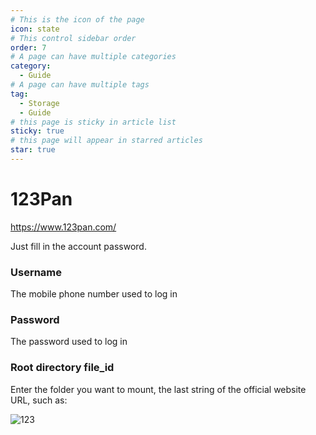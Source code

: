```yaml
---
# This is the icon of the page
icon: state
# This control sidebar order
order: 7
# A page can have multiple categories
category:
  - Guide
# A page can have multiple tags
tag:
  - Storage
  - Guide
# this page is sticky in article list
sticky: true
# this page will appear in starred articles
star: true
---
```


# 123Pan
https://www.123pan.com/

Just fill in the account password.

### Username
The mobile phone number used to log in
### Password
The password used to log in
### Root directory file_id
Enter the folder you want to mount, the last string of the official website URL, such as:

![123](/img/drivers/123.png)